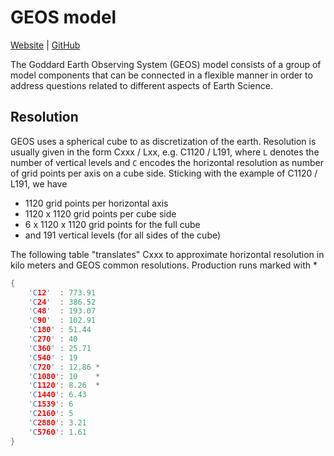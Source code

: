 # GEOS model

[Website](https://gmao.gsfc.nasa.gov/GEOS_systems/) | [GitHub](https://gmao.gsfc.nasa.gov/GEOS_systems/)

The Goddard Earth Observing System (GEOS) model consists of a group of model components that can be connected in a flexible manner in order to address questions related to different aspects of Earth Science.

## Resolution

GEOS uses a spherical cube to as discretization of the earth. Resolution is usually given in the form Cxxx / Lxx, e.g. C1120 / L191, where `L` denotes the number of vertical levels and `C` encodes the horizontal resolution as number of grid points per axis on a cube side. Sticking with the example of C1120 / L191, we have

- 1120 grid points per horizontal axis
- 1120 x 1120 grid points per cube side
- 6 x 1120 x 1120 grid points for the full cube
- and 191 vertical levels (for all sides of the cube)

The following table "translates" Cxxx to approximate horizontal resolution in kilo meters and GEOS common resolutions. Production runs marked with *

```c
{ 
    'C12'  : 773.91
    'C24'  : 386.52
    'C48'  : 193.07
    'C90'  : 102.91
    'C180' : 51.44
    'C270' : 40
    'C360' : 25.71
    'C540' : 19
    'C720' : 12.86 *
    'C1080': 10    *
    'C1120': 8.26  *
    'C1440': 6.43
    'C1539': 6
    'C2160': 5
    'C2880': 3.21
    'C5760': 1.61
}
```
